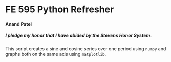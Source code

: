 # FE 595 Python Refresher
#### Anand Patel
##### I pledge my honor that I have abided by the Stevens Honor System.

This script creates a sine and cosine series over one period using `numpy` and graphs both on the same axis using `matplotlib`.